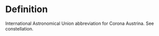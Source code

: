 # Definition

International Astronomical Union abbreviation for Corona Austrina. See
constellation.

